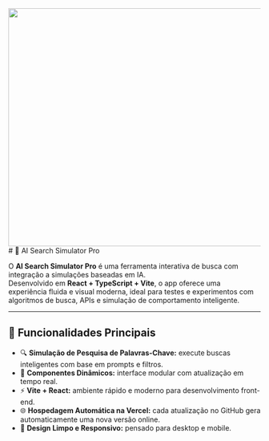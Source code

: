<div align="center">
<img width="1200" height="475" alt="GHBanner" src="[https://github.com/user-attachments/assets/0aa67016-6eaf-458a-adb2-6e31a0763ed6](https://github.com/user-attachments/assets/567da80a-7681-4c1a-9cbc-8ff9c85a6cd0)" />
</div>
# 🤖 AI Search Simulator Pro


O **AI Search Simulator Pro** é uma ferramenta interativa de busca com integração a simulações baseadas em IA.  
Desenvolvido em **React + TypeScript + Vite**, o app oferece uma experiência fluida e visual moderna, ideal para testes e experimentos com algoritmos de busca, APIs e simulação de comportamento inteligente.

---


## 🧠 Funcionalidades Principais

- 🔍 **Simulação de Pesquisa de Palavras-Chave:** execute buscas inteligentes com base em prompts e filtros.
- 🧩 **Componentes Dinâmicos:** interface modular com atualização em tempo real.
- ⚡ **Vite + React:** ambiente rápido e moderno para desenvolvimento front-end.
- 🌐 **Hospedagem Automática na Vercel:** cada atualização no GitHub gera automaticamente uma nova versão online.
- 🎨 **Design Limpo e Responsivo:** pensado para desktop e mobile.
